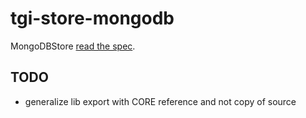 # tgi-store-mongodb

MongoDBStore [read the spec](spec/README.md).

## TODO
- generalize lib export with CORE reference and not copy of source
